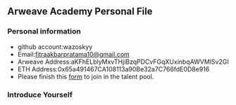 ## Arweave Academy Personal File

### Personal information

- github account:wazoskyy 
- Email:fitraakbarpratama10@gmail.com
- Arweave Address:aKFhELblyMxvTHjiBzqPDCvFGqXUxinbqAWVMlSv2GI
- ETH Address:0x65a491467CA108113a90Be32a7C766fdE0D8e916
- Please finish this [form](https://docs.google.com/forms/d/e/1FAIpQLSfWA5fIIcBgmRppm3jNz5vmf9Mai_QMVil-2pO4r7YKn_Zhtw/viewform?usp=sf_link) to join in the talent pool.

### Introduce Yourself
